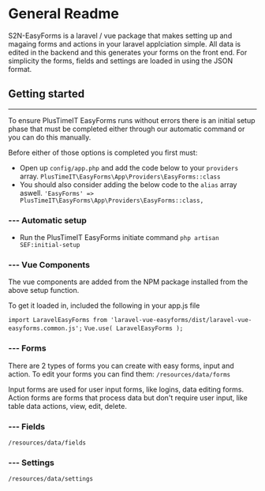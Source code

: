 # General Readme

S2N-EasyForms is a laravel / vue package that makes setting up and magaing forms and actions in your laravel applciation simple. All data is edited in the backend and this generates your forms on the front end. For simplicity the forms, fields and settings are loaded in using the JSON format.

## Getting started
---
To ensure PlusTimeIT EasyForms runs without errors there is an initial setup phase that must be completed either through our automatic command or you can do this manually. 

Before either of those options is completed you first must:
- Open up `config/app.php` and add the code below to your `providers` array. 
`PlusTimeIT\EasyForms\App\Providers\EasyForms::class` 
- You should also consider adding the below code to the `alias` array aswell.
`'EasyForms' => PlusTimeIT\EasyForms\App\Providers\EasyForms::class,` 

### --- Automatic setup
- Run the PlusTimeIT EasyForms initiate command
`php artisan SEF:initial-setup` 

### --- Vue Components
The vue components are added from the NPM package installed from the above setup function.

To get it loaded in, included the following in your app.js file

`import LaravelEasyForms from 'laravel-vue-easyforms/dist/laravel-vue-easyforms.common.js';`
`Vue.use( LaravelEasyForms );`

### --- Forms
There are 2 types of forms you can create with easy forms, input and action. To edit your forms you can find them:
`/resources/data/forms`

Input forms are used for user input forms, like logins, data editing forms.
Action forms are forms that process data but don't require user input, like table data actions, view, edit, delete. 



### ---  Fields
`/resources/data/fields`

### --- Settings
`/resources/data/settings`

